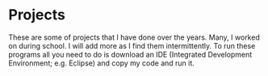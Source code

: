 # Projects 
These are some of  projects that I have done over the years. Many, I worked on during school. I will add more as I find them intermittently. To run these programs all you need to do is download an IDE (Integrated Development Environment; e.g. Eclipse) and copy my code and run it. 
